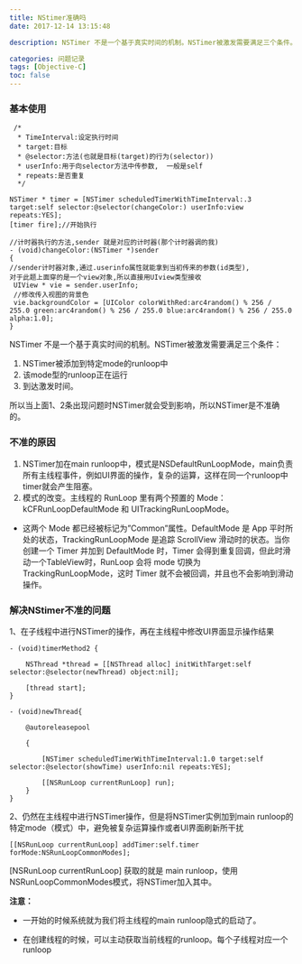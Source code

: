 ```yaml
---
title: NStimer准确吗
date: 2017-12-14 13:15:48

description: NSTimer 不是一个基于真实时间的机制。NSTimer被激发需要满足三个条件。

categories: 问题记录
tags: [Objective-C]
toc: false 
---
```


### 基本使用

```
 /*   
  * TimeInterval:设定执行时间    
  * target:目标    
  * @selector:方法(也就是目标(target)的行为(selector))  
  * userInfo:用于向selector方法中传参数,  一般是self
  * repeats:是否重复
  */
  
NSTimer * timer = [NSTimer scheduledTimerWithTimeInterval:.3 target:self selector:@selector(changeColor:) userInfo:view repeats:YES];    
[timer fire];//开始执行

//计时器执行的方法,sender 就是对应的计时器(那个计时器调的我)
- (void)changeColor:(NSTimer *)sender
{    
//sender计时器对象,通过.userinfo属性就能拿到当初传来的参数(id类型),
对于此题上面穿的是一个view对象,所以直接用UIview类型接收   
 UIView * vie = sender.userInfo;   
 //修改传入视图的背景色   
 vie.backgroundColor = [UIColor colorWithRed:arc4random() % 256 / 255.0 green:arc4random() % 256 / 255.0 blue:arc4random() % 256 / 255.0 alpha:1.0];
}

```

NSTimer 不是一个基于真实时间的机制。NSTimer被激发需要满足三个条件：

1. NSTimer被添加到特定mode的runloop中
2. 该mode型的runloop正在运行
3. 到达激发时间。

所以当上面1、2条出现问题时NSTimer就会受到影响，所以NSTimer是不准确的。

### 不准的原因

1. NSTimer加在main runloop中，模式是NSDefaultRunLoopMode，main负责所有主线程事件，例如UI界面的操作，复杂的运算，这样在同一个runloop中timer就会产生阻塞。
2. 模式的改变。主线程的 RunLoop 里有两个预置的 Mode：kCFRunLoopDefaultMode 和 UITrackingRunLoopMode。

* 这两个 Mode 都已经被标记为”Common”属性。DefaultMode 是 App 平时所处的状态，TrackingRunLoopMode 是追踪 ScrollView 滑动时的状态。当你创建一个 Timer 并加到 DefaultMode 时，Timer 会得到重复回调，但此时滑动一个TableView时，RunLoop 会将 mode 切换为 TrackingRunLoopMode，这时 Timer 就不会被回调，并且也不会影响到滑动操作。

### 解决NStimer不准的问题

1、在子线程中进行NSTimer的操作，再在主线程中修改UI界面显示操作结果

```
- (void)timerMethod2 {
    
    NSThread *thread = [[NSThread alloc] initWithTarget:self selector:@selector(newThread) object:nil];
    
    [thread start];
}

- (void)newThread{
    
    @autoreleasepool
    
    {
        
        [NSTimer scheduledTimerWithTimeInterval:1.0 target:self selector:@selector(showTime) userInfo:nil repeats:YES];
        
        [[NSRunLoop currentRunLoop] run];
    }
}

```

2、仍然在主线程中进行NSTimer操作，但是将NSTimer实例加到main runloop的特定mode（模式）中，避免被复杂运算操作或者UI界面刷新所干扰

```
[[NSRunLoop currentRunLoop] addTimer:self.timer forMode:NSRunLoopCommonModes];
```

[NSRunLoop currentRunLoop] 获取的就是 main runloop，使用NSRunLoopCommonModes模式，将NSTimer加入其中。


**注意：**

* 一开始的时候系统就为我们将主线程的main runloop隐式的启动了。

* 在创建线程的时候，可以主动获取当前线程的runloop。每个子线程对应一个runloop
